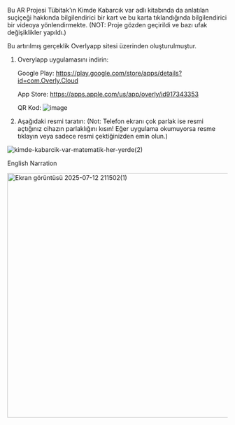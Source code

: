 Bu AR Projesi Tübitak'ın Kimde Kabarcık var adlı kitabında da anlatılan suçiçeği hakkında bilgilendirici bir kart ve bu karta tıklandığında bilgilendirici bir videoya yönlendirmekte. 
(NOT: Proje gözden geçirildi ve bazı ufak değişiklikler yapıldı.)


Bu artırılmış gerçeklik Overlyapp sitesi üzerinden oluşturulmuştur.

1. Overylapp uygulamasını indirin:

   Google Play: https://play.google.com/store/apps/details?id=com.Overly.Cloud
   
   App Store: https://apps.apple.com/us/app/overly/id917343353

   QR Kod: ![image](https://github.com/user-attachments/assets/7c94a8a8-f596-4066-9a60-91d087ec811d)


3. Aşağıdaki resmi taratın: (Not: Telefon ekranı çok parlak ise resmi açtığınız cihazın parlaklığını kısın! Eğer uygulama okumuyorsa resme tıklayın veya sadece resmi çektiğinizden emin olun.)



![kimde-kabarcik-var-matematik-her-yerde(2)](https://github.com/user-attachments/assets/e2c9866e-84bc-43f2-a317-6afffb377351)


English Narration

<img width="950" height="559" alt="Ekran görüntüsü 2025-07-12 211502(1)" src="https://github.com/user-attachments/assets/bd0f0d4b-f2c2-4c0d-a1de-a9a70f6f2b14" />






